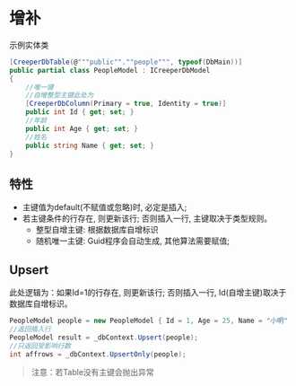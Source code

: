 # 增补
示例实体类
``` C#
[CreeperDbTable(@"""public"".""people""", typeof(DbMain))]
public partial class PeopleModel : ICreeperDbModel
{
    //唯一键
    //自增整型主键此处为
    [CreeperDbColumn(Primary = true, Identity = true)] 
    public int Id { get; set; }
    //年龄
    public int Age { get; set; }
    //姓名
    public string Name { get; set; }
}
```
## 特性
- 主键值为default(不赋值或忽略)时, 必定是插入;
- 若主键条件的行存在, 则更新该行; 否则插入一行, 主键取决于类型规则。
    - 整型自增主键: 根据数据库自增标识
    - 随机唯一主键: Guid程序会自动生成, 其他算法需要赋值;
## Upsert
此处逻辑为：如果Id=1的行存在, 则更新该行; 否则插入一行, Id(自增主键)取决于数据库自增标识。
``` C#
PeopleModel people = new PeopleModel { Id = 1, Age = 25, Name = "小明" };
//返回插入行
PeopleModel result = _dbContext.Upsert(people);
//只返回受影响行数
int affrows = _dbContext.UpsertOnly(people);
```
> 注意：若Table没有主键会抛出异常